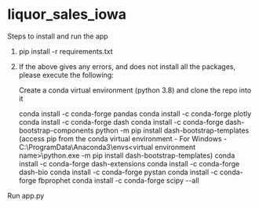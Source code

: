 # liquor_sales_iowa

Steps to install and run the app

1. pip install -r requirements.txt
2. If the above gives any errors, and does not install all the packages, please execute the following:

    Create a conda virtual environment (python 3.8) and clone the repo into it

    conda install -c conda-forge pandas
    conda install -c conda-forge plotly
    conda install -c conda-forge dash
    conda install -c conda-forge dash-bootstrap-components
    python -m pip install dash-bootstrap-templates (access pip from the conda virtual environment - For Windows - C:\ProgramData\Anaconda3\envs\<virtual environment name>\python.exe -m pip install dash-bootstrap-templates)
    conda install -c conda-forge dash-extensions
    conda install -c conda-forge dash-bio
    conda install -c conda-forge pystan
    conda install -c conda-forge fbprophet
    conda install -c conda-forge scipy --all

Run app.py
